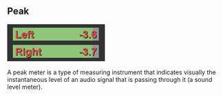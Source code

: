 ## Peak

<img src="resources\peak.PNG" title="Peak" />

A peak meter is a type of measuring instrument that indicates visually the instantaneous level of an audio signal that is passing through it (a sound level meter).
